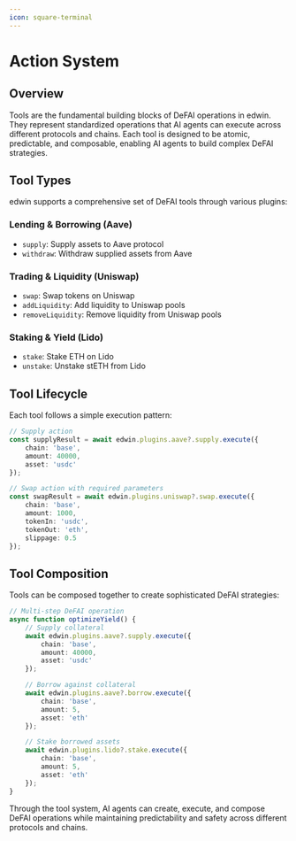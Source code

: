 ```yaml
---
icon: square-terminal
---
```


# Action System

## Overview

Tools are the fundamental building blocks of DeFAI operations in edwin. They represent standardized operations that AI agents can execute across different protocols and chains. Each tool is designed to be atomic, predictable, and composable, enabling AI agents to build complex DeFAI strategies.

## Tool Types

edwin supports a comprehensive set of DeFAI tools through various plugins:

### Lending & Borrowing (Aave)
- `supply`: Supply assets to Aave protocol
- `withdraw`: Withdraw supplied assets from Aave

### Trading & Liquidity (Uniswap)
- `swap`: Swap tokens on Uniswap
- `addLiquidity`: Add liquidity to Uniswap pools
- `removeLiquidity`: Remove liquidity from Uniswap pools

### Staking & Yield (Lido)
- `stake`: Stake ETH on Lido
- `unstake`: Unstake stETH from Lido

## Tool Lifecycle

Each tool follows a simple execution pattern:

```typescript
// Supply action
const supplyResult = await edwin.plugins.aave?.supply.execute({
    chain: 'base',
    amount: 40000,
    asset: 'usdc'
});

// Swap action with required parameters
const swapResult = await edwin.plugins.uniswap?.swap.execute({
    chain: 'base',
    amount: 1000,
    tokenIn: 'usdc',
    tokenOut: 'eth',
    slippage: 0.5
});
```

## Tool Composition

Tools can be composed together to create sophisticated DeFAI strategies:

```typescript
// Multi-step DeFAI operation
async function optimizeYield() {
    // Supply collateral
    await edwin.plugins.aave?.supply.execute({
        chain: 'base',
        amount: 40000,
        asset: 'usdc'
    });

    // Borrow against collateral
    await edwin.plugins.aave?.borrow.execute({
        chain: 'base',
        amount: 5,
        asset: 'eth'
    });

    // Stake borrowed assets
    await edwin.plugins.lido?.stake.execute({
        chain: 'base',
        amount: 5,
        asset: 'eth'
    });
}
```

Through the tool system, AI agents can create, execute, and compose DeFAI operations while maintaining predictability and safety across different protocols and chains.

